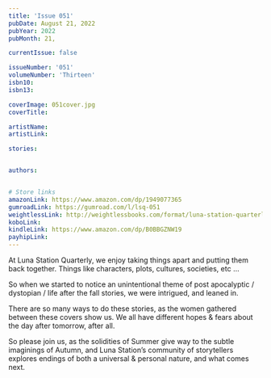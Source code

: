```yaml
---
title: 'Issue 051'
pubDate: August 21, 2022
pubYear: 2022
pubMonth: 21,

currentIssue: false

issueNumber: '051'
volumeNumber: 'Thirteen'
isbn10:
isbn13:

coverImage: 051cover.jpg
coverTitle:

artistName:
artistLink:

stories: 


authors: 


# Store links
amazonLink: https://www.amazon.com/dp/1949077365
gumroadLink: https://gumroad.com/l/lsq-051
weightlessLink: http://weightlessbooks.com/format/luna-station-quarterly-issue-51
koboLink:
kindleLink: https://www.amazon.com/dp/B0BBGZNW19
payhipLink: 
---
```

At Luna Station Quarterly, we enjoy taking things apart and putting them back together. Things like characters, plots, cultures, societies, etc …

So when we started to notice an unintentional theme of post apocalyptic / dystopian / life after the fall stories, we were intrigued, and leaned in.

There are so many ways to do these stories, as the women gathered between these covers show us. We all have different hopes &amp; fears about the day after tomorrow, after all.

So please join us, as the solidities of Summer give way to the subtle imaginings of Autumn, and Luna Station’s community of storytellers explores endings of both a universal &amp; personal nature, and what comes next.
        